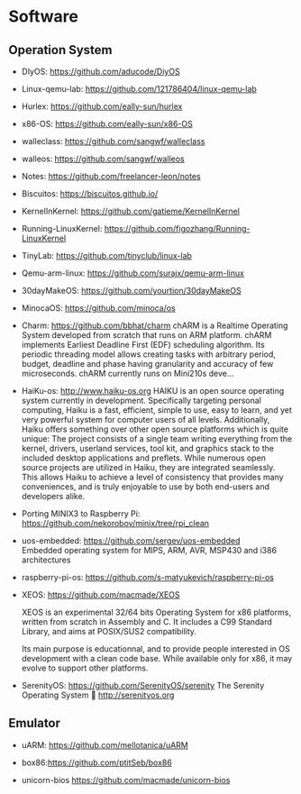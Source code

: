 # Software



## Operation System

- DIyOS:  https://github.com/aducode/DiyOS

- Linux-qemu-lab:  https://github.com/121786404/linux-qemu-lab

- Hurlex: https://github.com/eally-sun/hurlex

- x86-OS: https://github.com/eally-sun/x86-OS

- walleclass: https://github.com/sangwf/walleclass

- walleos: https://github.com/sangwf/walleos

- Notes: https://github.com/freelancer-leon/notes

- Biscuitos: https://biscuitos.github.io/

- KernelInKernel: https://github.com/gatieme/KernelInKernel

- Running-LinuxKernel: https://github.com/figozhang/Running-LinuxKernel

- TinyLab: https://github.com/tinyclub/linux-lab

- Qemu-arm-linux: https://github.com/surajx/qemu-arm-linux

- 30dayMakeOS: https://github.com/yourtion/30dayMakeOS

- MinocaOS:  https://github.com/minoca/os

- Charm:  https://github.com/bbhat/charm
  chARM is a Realtime Operating System developed from scratch that runs on ARM platform. chARM implements Earliest Deadline First (EDF) scheduling algorithm. Its periodic threading model allows creating tasks with arbitrary period, budget, deadline and phase having granularity and accuracy of few microseconds. chARM currently runs on Mini210s deve…

- HaiKu-os:  http://www.haiku-os.org
  HAIKU is an open source operating system currently in development. Specifically targeting personal computing, Haiku is a fast, efficient, simple to use, easy to learn, and yet very powerful system for computer users of all levels. Additionally, Haiku offers something over other open source platforms which is quite unique: The project consists of a single team writing everything from the kernel, drivers, userland services, tool kit, and graphics stack to the included desktop applications and preflets. While numerous open source projects are utilized in Haiku, they are integrated seamlessly. This allows Haiku to achieve a level of consistency that provides many conveniences, and is truly enjoyable to use by both end-users and developers alike.

- Porting MINIX3 to Raspberry Pi:  https://github.com/nekorobov/minix/tree/rpi_clean

- uos-embedded: https://github.com/sergev/uos-embedded  
   Embedded operating system for MIPS, ARM, AVR, MSP430 and i386 architectures
   
- raspberry-pi-os:  https://github.com/s-matyukevich/raspberry-pi-os
   
- XEOS:  https://github.com/macmade/XEOS 
  
  XEOS is an experimental 32/64 bits Operating System for x86 platforms, written from scratch in Assembly and C.
  It includes a C99 Standard Library, and aims at POSIX/SUS2 compatibility.
  
  Its main purpose is educationnal, and to provide people interested in OS development with a clean code base.
  While available only for x86, it may evolve to support other platforms.
  
- SerenityOS: https://github.com/SerenityOS/serenity 
  The Serenity Operating System 🐞 http://serenityos.org

## Emulator

- uARM: https://github.com/mellotanica/uARM

- box86:https://github.com/ptitSeb/box86

- unicorn-bios 
  https://github.com/macmade/unicorn-bios

